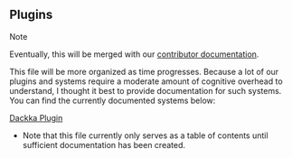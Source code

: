 ## Plugins

> [!NOTE]
> Eventually, this will be merged with our [contributor documentation](https://firebase.github.io/firebase-android-sdk/).

This file will be more organized as time progresses. Because a lot of our
plugins and systems require a moderate amount of cognitive overhead to understand,
I thought it best to provide documentation for such systems. You can find the
currently documented systems below:

[Dackka Plugin](src/main/java/com/google/firebase/gradle/plugins/DackkaPlugin.kt)


* Note that this file currently only serves as a table of contents until sufficient documentation has been created.